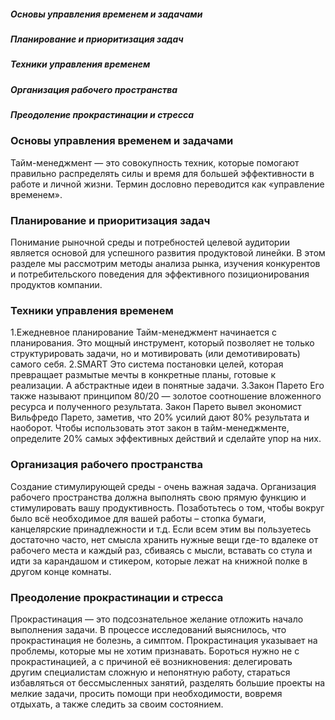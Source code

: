 ##### Основы управления временем и задачами

##### Планирование и приоритизация задач

##### Техники управления временем

##### Организация рабочего пространства

##### Преодоление прокрастинации и стресса


### Основы управления временем и задачами

Тайм-менеджмент — это совокупность техник, которые помогают правильно распределять силы и время для большей эффективности в работе и личной жизни. Термин дословно переводится как «управление временем».

### Планирование и приоритизация задач

Понимание рыночной среды и потребностей целевой аудитории является основой для успешного развития продуктовой линейки. В этом разделе мы рассмотрим методы анализа рынка, изучения конкурентов и потребительского поведения для эффективного позиционирования продуктов компании.

### Техники управления временем

1.Ежедневное планирование
Тайм-менеджмент начинается с планирования. Это мощный инструмент, который позволяет не только структурировать задачи, но и мотивировать (или демотивировать) самого себя.
2.SMART
Это система постановки целей, которая превращает размытые мечты в конкретные планы, готовые к реализации. А абстрактные идеи в понятные задачи.
3.Закон Парето
Его также называют принципом 80/20 — золотое соотношение вложенного ресурса и полученного результата. Закон Парето вывел экономист Вильфредо Парето, заметив, что 20% усилий дают 80% результата и наоборот.
Чтобы использовать этот закон в тайм-менеджменте, определите 20% самых эффективных действий и сделайте упор на них.

### Организация рабочего пространства

Создание стимулирующей среды - очень важная задача.
Организация рабочего пространства должна выполнять свою прямую функцию и стимулировать вашу продуктивность. Позаботьтесь о том, чтобы вокруг было всё необходимое для вашей работы – стопка бумаги, канцелярские принадлежности и т.д. Если всем этим вы пользуетесь достаточно часто, нет смысла хранить нужные вещи где-то вдалеке от рабочего места и каждый раз, сбиваясь с мысли, вставать со стула и идти за карандашом и стикером, которые лежат на книжной полке в другом конце комнаты.

### Преодоление прокрастинации и стресса

Прокрастинация — это подсознательное желание отложить начало выполнения задачи. В процессе исследований выяснилось, что прокрастинация не болезнь, а симптом. Прокрастинация указывает на проблемы, которые мы не хотим признавать.
Бороться нужно не с прокрастинацией, а с причиной её возникновения: делегировать другим специалистам сложную и непонятную работу, стараться избавляться от бессмысленных занятий, разделять большие проекты на мелкие задачи, просить помощи при необходимости, вовремя отдыхать, а также следить за своим состоянием.